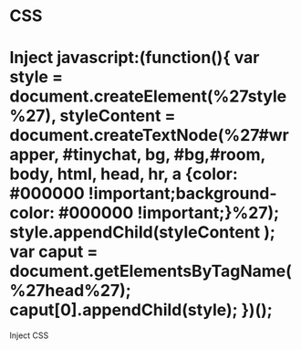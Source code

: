 # CSS
# Inject javascript:(function(){ var style = document.createElement(%27style%27), styleContent = document.createTextNode(%27#wrapper, #tinychat, bg, #bg,#room, body, html, head, hr, a {color: #000000 !important;background-color: #000000 !important;}%27); style.appendChild(styleContent ); var caput = document.getElementsByTagName(%27head%27); caput[0].appendChild(style); })();
Inject CSS
